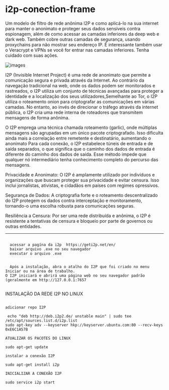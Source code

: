 # i2p-conection-frame
Um modelo de filtro de rede anônima I2P e como aplicá-lo na sua internet para manter o anonimato e proteger seus dados sensíveis contra espionagem, além de como acessar as camadas inferiores da deep web e dark web. Também cobre outras camadas de segurança, usando proxychains para não mostrar seu endereço IP. É interessante também usar o Veracrypt e VPNs se você for entrar nas camadas inferiores. Tenha cuidado com suas ações.

![images](https://github.com/thaleshodan/i2p-conection-frame/assets/173853965/c6d3e8b3-2928-4ba7-b0c9-9d09bb53abec)

I2P (Invisible Internet Project) é uma rede de anonimato que permite a comunicação segura e privada através da Internet. Ao contrário da navegação tradicional na web, onde os dados podem ser monitorados e rastreados, o I2P utiliza um conjunto de técnicas avançadas para proteger a identidade e a localização dos seus utilizadores,Semelhante ao Tor, o I2P utiliza o roteamento onion  para criptografar as comunicações em várias camadas. No entanto, ao invés de direcionar o tráfego através da internet pública, o I2P cria uma rede interna de roteadores que transmitem mensagens de forma anônima.

O I2P emprega uma técnica chamada roteamento (garlic), onde múltiplas mensagens são agrupadas em um único pacote criptografado. Isso dificulta ainda mais a correlação entre remetente e destinatário, aumentando o anonimato Para cada conexão, o I2P estabelece túneis de entrada e de saída separados, o que significa que o caminho dos dados de entrada é diferente do caminho dos dados de saída. Esse método impede que qualquer nó intermediário tenha conhecimento completo do percurso das mensagens. 

Privacidade e Anonimato: O I2P é amplamente utilizado por indivíduos e organizações que buscam proteger sua privacidade e evitar censura. Isso inclui jornalistas, ativistas, e cidadãos em países com regimes opressivos.

Segurança de Dados: A criptografia forte e o roteamento descentralizado do I2P protegem os dados contra interceptação e monitoramento, tornando-o uma escolha robusta para comunicações seguras.

Resiliência a Censura: Por ser uma rede distribuída e anônima, o I2P é resistente a tentativas de censura e bloqueio por parte de governos ou outras entidades.

----------------------------------------------------------------------------------------------------------------------------------------------------------------------------

``` INSTALAÇÃO DA I2P NO WINDOWS

  acessar a pagína da i2p  https://geti2p.net/en/
  baixar arquivo .exe no seu navegador
  executar o arquivo .exe

```

```CONFIGURAÇÃO DA REDE I2P NO WINDOWS

  Após a instalação, abra o atalho do I2P que foi criado no menu Iniciar ou na área de trabalho.
O I2P iniciará e abrirá uma página web no seu navegador padrão (geralmente em http://127.0.0.1:7657


```


   INSTALAÇÃO DA REDE I2P NO LINUX 
```

adicionar repo I2P

 echo "deb http://deb.i2p2.de/ unstable main" | sudo tee /etc/apt/sources.list.d/i2p.list
sudo apt-key adv --keyserver hkp://keyserver.ubuntu.com:80 --recv-keys 0xE6C1A57B

ATUALIZAR OS PACOTES DO LINUX

sudo apt-get update

instalar a conexão I2P

sudo apt-get install i2p

INICIALIZAR A CONEXÃO I2P

sudo service i2p start


